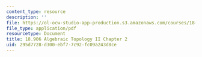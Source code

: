 ```yaml
---
content_type: resource
description: ''
file: https://ol-ocw-studio-app-production.s3.amazonaws.com/courses/18-906-algebraic-topology-ii-spring-2020/295d7728d300ebf77c92fc09a243d8ce_MIT18_906S20_ch2.pdf
file_type: application/pdf
resourcetype: Document
title: 18.906 Algebraic Topology II Chapter 2
uid: 295d7728-d300-ebf7-7c92-fc09a243d8ce
---
```

